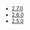 * [2.7.0](https://github.com/vbotka/ansible-freebsd-pf/blob/master/changelogs/CHANGELOG-v2.7.rst)
* [2.6.0](https://github.com/vbotka/ansible-freebsd-pf/blob/master/changelogs/CHANGELOG-v2.6.rst)
* [2.5.0](https://github.com/vbotka/ansible-freebsd-pf/blob/master/changelogs/CHANGELOG-v2.5.rst)
